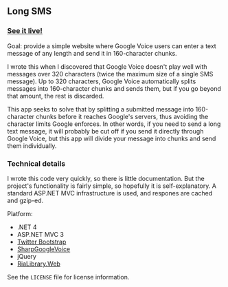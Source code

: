 ## Long SMS

### [See it live!](https://secure.elfeon.com/sms)

Goal: provide a simple website where Google Voice users can enter a text message of any length and send it in 160-character chunks.

I wrote this when I discovered that Google Voice doesn't play well with messages over 320 characters (twice the maximum size of a single SMS message). Up to 320 characters, Google Voice automatically splits messages into 160-character chunks and sends them, but if you go beyond that amount, the rest is discarded.

This app seeks to solve that by splitting a submitted message into 160-character chunks before it reaches Google's servers, thus avoiding the character limits Google enforces. In other words, if you need to send a long text message, it will probably be cut off if you send it directly through Google Voice, but this app will divide your message into chunks and send them individually.

### Technical details

I wrote this code very quickly, so there is little documentation. But the project's functionality is fairly simple, so hopefully it is self-explanatory. A standard ASP.NET MVC infrastructure is used, and respones are cached and gzip-ed.

Platform:
 * .NET 4
 * ASP.NET MVC 3
 * [Twitter Bootstrap](http://twitter.github.com/bootstrap)
 * [SharpGoogleVoice](http://bitbucket.org/jitbit/sharpgooglevoice)
 * jQuery
 * [RiaLibrary.Web](http://maproutes.codeplex.com/)

See the `LICENSE` file for license information.
